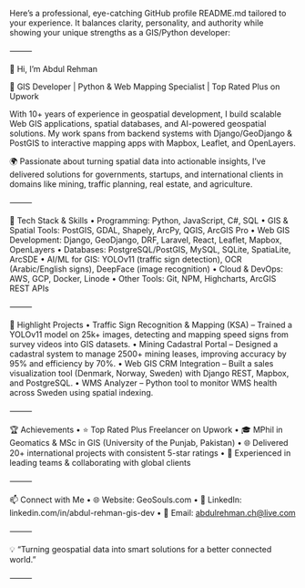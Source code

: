 Here’s a professional, eye-catching GitHub profile README.md tailored to your experience. It balances clarity, personality, and authority while showing your unique strengths as a GIS/Python developer:

⸻

👋 Hi, I’m Abdul Rehman

🚀 GIS Developer | Python & Web Mapping Specialist | Top Rated Plus on Upwork

With 10+ years of experience in geospatial development, I build scalable Web GIS applications, spatial databases, and AI-powered geospatial solutions. My work spans from backend systems with Django/GeoDjango & PostGIS to interactive mapping apps with Mapbox, Leaflet, and OpenLayers.

🌍 Passionate about turning spatial data into actionable insights, I’ve delivered solutions for governments, startups, and international clients in domains like mining, traffic planning, real estate, and agriculture.

⸻

🔧 Tech Stack & Skills
	•	Programming: Python, JavaScript, C#, SQL
	•	GIS & Spatial Tools: PostGIS, GDAL, Shapely, ArcPy, QGIS, ArcGIS Pro
	•	Web GIS Development: Django, GeoDjango, DRF, Laravel, React, Leaflet, Mapbox, OpenLayers
	•	Databases: PostgreSQL/PostGIS, MySQL, SQLite, SpatiaLite, ArcSDE
	•	AI/ML for GIS: YOLOv11 (traffic sign detection), OCR (Arabic/English signs), DeepFace (image recognition)
	•	Cloud & DevOps: AWS, GCP, Docker, Linode
	•	Other Tools: Git, NPM, Highcharts, ArcGIS REST APIs

⸻

📌 Highlight Projects
	•	Traffic Sign Recognition & Mapping (KSA) – Trained a YOLOv11 model on 25k+ images, detecting and mapping speed signs from survey videos into GIS datasets.
	•	Mining Cadastral Portal – Designed a cadastral system to manage 2500+ mining leases, improving accuracy by 95% and efficiency by 70%.
	•	Web GIS CRM Integration – Built a sales visualization tool (Denmark, Norway, Sweden) with Django REST, Mapbox, and PostgreSQL.
	•	WMS Analyzer – Python tool to monitor WMS health across Sweden using spatial indexing.

⸻

🏆 Achievements
	•	⭐ Top Rated Plus Freelancer on Upwork
	•	🎓 MPhil in Geomatics & MSc in GIS (University of the Punjab, Pakistan)
	•	🌐 Delivered 20+ international projects with consistent 5-star ratings
	•	🤝 Experienced in leading teams & collaborating with global clients

⸻

📫 Connect with Me
	•	🌐 Website: GeoSouls.com
	•	💼 LinkedIn: linkedin.com/in/abdul-rehman-gis-dev
	•	📧 Email: abdulrehman.ch@live.com

⸻

💡 “Turning geospatial data into smart solutions for a better connected world.”

⸻
